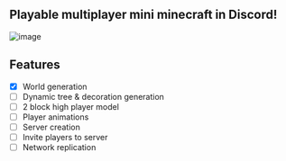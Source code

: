 ## Playable multiplayer mini minecraft in Discord!<br>

![image](https://user-images.githubusercontent.com/72082960/233780883-53c56b85-ba5f-479e-be31-34c2af6273de.png)

## Features
- [x] World generation
- [ ] Dynamic tree & decoration generation
- [ ] 2 block high player model
- [ ] Player animations
- [ ] Server creation
- [ ] Invite players to server
- [ ] Network replication
